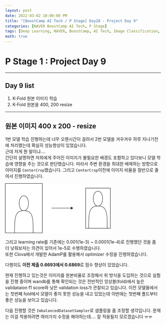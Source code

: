 ```yaml
---
layout: post
date: 2022-03-02 10:00:00 PM
title: "[BoostCamp AI Tech / P Stage] Day28 - Project Day 9"
categories: [NAVER BoostCamp AI Tech, P Stage]
tags: [Deep Learning, NAVER, BoostCamp, AI Tech, Image Classification, Project]
math: true
---
```


# P Stage 1 : Project Day 9

---

## Day 9 list

1. K-Fold 원본 이미지 학습
2. K-Fold 원본을 400, 200 resize

---

## 원본 이미지 400 x 200 - resize

1번 모델 학습 진행하는데 너무 오랜시간이 걸려서 2번 모델을 겨우겨우 하루 지나기전에 처리했는데 확실히 성능향상이 있었습니다.  
근데 저게 뭔 말이냐....  
간단히 설명하면 저희에게 주어진 이미지가 불필요한 배경도 포함하고 있다보니 모델 학습에 영향을 주는 것으로 판단했습니다. 따라서 주변 환경을 최대한 배제하는 방향으로 이미지를 `CenterCrop`했습니다. 그리고 `CenterCrop`이전에 이미지 비율을 절반으로 줄여서 진행하였습니다.

![](/image/boostcamp/pstage/img_classify/centercrop.png)

그리고 learning rate를 기존에는 0.001(1e-3) ~ 0.0001(1e-4)로 진행했던 것을 좀 더 낮춰보자는 의견이 있어서 1e-5로 수행하였습니다.  
또한 Clova에서 개발한 AdamP를 활용해서 optimizer 수정을 진행하였습니다.

다행히도 **이전 제출 0.6693에서 0.6869**로 점수 향상이 있었습니다.

현재 진행하고 있는것은 이미지를 원본비율로 조정해서 위 방식을 도입하는 것으로 실험을 진행 중이며 wandb를 통해 확인되는 것은 전반적인 앙상블(fold)에서 높은 validataion f1 score와 낮은 validation loss가 관찰되고 있습니다. 이전 모델들에서는 첫번째 fold에서 모델이 좋지 못한 성능을 내고 있었는데 이번에는 첫번째 폴드부터 좋은 성능을 보이고 있습니다.

다음 진행할 것은 `ImbalancedDatasetSampler`로 샘플링을 좀 조정할 생각입니다. 문제는 이걸 적용하려면 여러가지 수정을 해야하는데.... 잘 적용될지 모르겠습니다 ㅠㅠ